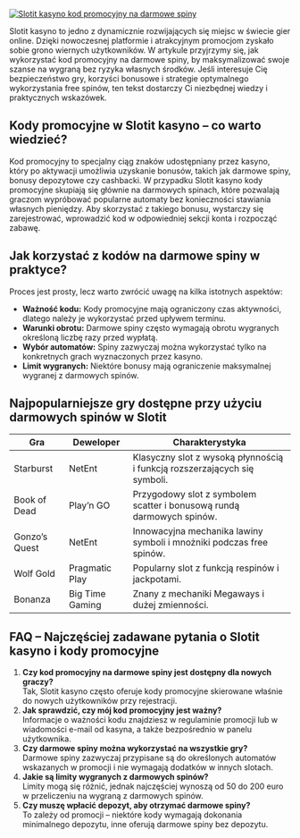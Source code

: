 [![Slotit kasyno kod promocyjny na darmowe spiny](https://123-caf.pages.dev/gitsignup.png)](https://vrmoo.ru/Bt82HjjY)

<p>Slotit kasyno to jedno z dynamicznie rozwijających się miejsc w świecie gier online. Dzięki nowoczesnej platformie i atrakcyjnym promocjom zyskało sobie grono wiernych użytkowników. W artykule przyjrzymy się, jak wykorzystać kod promocyjny na darmowe spiny, by maksymalizować swoje szanse na wygraną bez ryzyka własnych środków. Jeśli interesuje Cię bezpieczeństwo gry, korzyści bonusowe i strategie optymalnego wykorzystania free spinów, ten tekst dostarczy Ci niezbędnej wiedzy i praktycznych wskazówek.</p>  <h2>Kody promocyjne w Slotit kasyno – co warto wiedzieć?</h2> <p>Kod promocyjny to specjalny ciąg znaków udostępniany przez kasyno, który po aktywacji umożliwia uzyskanie bonusów, takich jak darmowe spiny, bonusy depozytowe czy cashbacki. W przypadku Slotit kasyno kody promocyjne skupiają się głównie na darmowych spinach, które pozwalają graczom wypróbować popularne automaty bez konieczności stawiania własnych pieniędzy. Aby skorzystać z takiego bonusu, wystarczy się zarejestrować, wprowadzić kod w odpowiedniej sekcji konta i rozpocząć zabawę.</p>  <h2>Jak korzystać z kodów na darmowe spiny w praktyce?</h2> <p>Proces jest prosty, lecz warto zwrócić uwagę na kilka istotnych aspektów:</p> <ul> <li><strong>Ważność kodu:</strong> Kody promocyjne mają ograniczony czas aktywności, dlatego należy je wykorzystać przed upływem terminu.</li> <li><strong>Warunki obrotu:</strong> Darmowe spiny często wymagają obrotu wygranych określoną liczbę razy przed wypłatą.</li> <li><strong>Wybór automatów:</strong> Spiny zazwyczaj można wykorzystać tylko na konkretnych grach wyznaczonych przez kasyno.</li> <li><strong>Limit wygranych:</strong> Niektóre bonusy mają ograniczenie maksymalnej wygranej z darmowych spinów.</li> </ul>  <h2>Najpopularniejsze gry dostępne przy użyciu darmowych spinów w Slotit</h2> <table> <thead> <tr> <th>Gra</th> <th>Deweloper</th> <th>Charakterystyka</th> </tr> </thead> <tbody> <tr> <td>Starburst</td> <td>NetEnt</td> <td>Klasyczny slot z wysoką płynnością i funkcją rozszerzających się symboli.</td> </tr> <tr> <td>Book of Dead</td> <td>Play’n GO</td> <td>Przygodowy slot z symbolem scatter i bonusową rundą darmowych spinów.</td> </tr> <tr> <td>Gonzo’s Quest</td> <td>NetEnt</td> <td>Innowacyjna mechanika lawiny symboli i mnożniki podczas free spinów.</td> </tr> <tr> <td>Wolf Gold</td> <td>Pragmatic Play</td> <td>Popularny slot z funkcją respinów i jackpotami.</td> </tr> <tr> <td>Bonanza</td> <td>Big Time Gaming</td> <td>Znany z mechaniki Megaways i dużej zmienności.</td> </tr> </tbody> </table>  <h2>FAQ – Najczęściej zadawane pytania o Slotit kasyno i kody promocyjne</h2> <ol> <li><strong>Czy kod promocyjny na darmowe spiny jest dostępny dla nowych graczy?</strong><br>Tak, Slotit kasyno często oferuje kody promocyjne skierowane właśnie do nowych użytkowników przy rejestracji.</li> <li><strong>Jak sprawdzić, czy mój kod promocyjny jest ważny?</strong><br>Informacje o ważności kodu znajdziesz w regulaminie promocji lub w wiadomości e-mail od kasyna, a także bezpośrednio w panelu użytkownika.</li> <li><strong>Czy darmowe spiny można wykorzystać na wszystkie gry?</strong><br>Darmowe spiny zazwyczaj przypisane są do określonych automatów wskazanych w promocji i nie wymagają dodatków w innych slotach.</li> <li><strong>Jakie są limity wygranych z darmowych spinów?</strong><br>Limity mogą się różnić, jednak najczęściej wynoszą od 50 do 200 euro w przeliczeniu na wygraną z darmowych spinów.</li> <li><strong>Czy muszę wpłacić depozyt, aby otrzymać darmowe spiny?</strong><br>To zależy od promocji – niektóre kody wymagają dokonania minimalnego depozytu, inne oferują darmowe spiny bez depozytu.</li> </ol>